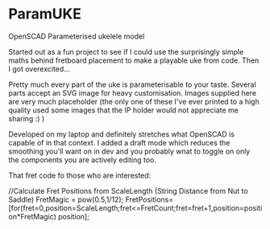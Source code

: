 # ParamUKE
OpenSCAD Parameterised ukelele model

Started out as a fun project to see if I could use the surprisingly simple maths behind fretboard placement to make a playable uke from code. Then I got overexcited...

Pretty much every part of the uke is parameterisable to your taste. Several parts accept an SVG image for heavy customisation. Images supplied here are very much placeholder (the only one of these I've ever printed to a high quality used some images that the IP holder would not appreciate me sharing :) )

Developed on my laptop and definitely stretches what OpenSCAD is capable of in that context. I added a draft mode which reduces the smoothing you'll want on in dev and you probably wnat to toggle on only the components you are actively editing too.

That fret code fo those who are interested:

//Calculate Fret Positions from ScaleLength (String Distance from Nut to Saddle)
FretMagic = pow(0.5,1/12);
FretPositions=[for(fret=0,position=ScaleLength;fret<=FretCount;fret=fret+1,position=position*FretMagic) position];

